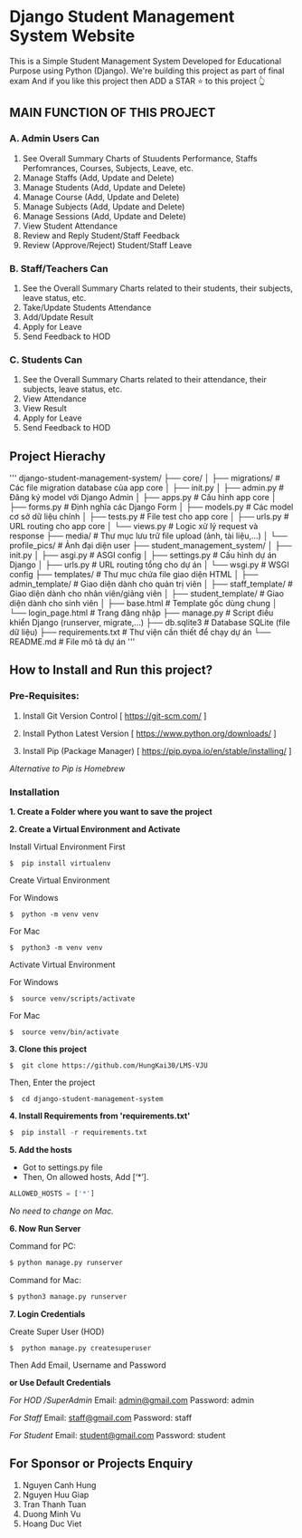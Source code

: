 # Django Student Management System Website
This is a Simple Student Management System Developed for Educational Purpose using Python (Django).
We're building this project as part of final exam
And if you like this project then ADD a STAR ⭐️  to this project 👆

## MAIN FUNCTION OF THIS PROJECT

### A. Admin Users Can
1. See Overall Summary Charts of Stuudents Performance, Staffs Perfomrances, Courses, Subjects, Leave, etc.
2. Manage Staffs (Add, Update and Delete)
3. Manage Students (Add, Update and Delete)
4. Manage Course (Add, Update and Delete)
5. Manage Subjects (Add, Update and Delete)
6. Manage Sessions (Add, Update and Delete)
7. View Student Attendance
8. Review and Reply Student/Staff Feedback
9. Review (Approve/Reject) Student/Staff Leave

### B. Staff/Teachers Can
1. See the Overall Summary Charts related to their students, their subjects, leave status, etc.
2. Take/Update Students Attendance
3. Add/Update Result
4. Apply for Leave
5. Send Feedback to HOD

### C. Students Can
1. See the Overall Summary Charts related to their attendance, their subjects, leave status, etc.
2. View Attendance
3. View Result
4. Apply for Leave
5. Send Feedback to HOD

## Project Hierachy
'''
django-student-management-system/
├── core/
│ ├── migrations/ # Các file migration database của app core
│ ├── init.py
│ ├── admin.py # Đăng ký model với Django Admin
│ ├── apps.py # Cấu hình app core
│ ├── forms.py # Định nghĩa các Django Form
│ ├── models.py # Các model cơ sở dữ liệu chính
│ ├── tests.py # File test cho app core
│ ├── urls.py # URL routing cho app core
│ └── views.py # Logic xử lý request và response
├── media/ # Thư mục lưu trữ file upload (ảnh, tài liệu,...)
│ └── profile_pics/ # Ảnh đại diện user
├── student_management_system/
│ ├── init.py
│ ├── asgi.py # ASGI config
│ ├── settings.py # Cấu hình dự án Django
│ ├── urls.py # URL routing tổng cho dự án
│ └── wsgi.py # WSGI config
├── templates/ # Thư mục chứa file giao diện HTML
│ ├── admin_template/ # Giao diện dành cho quản trị viên
│ ├── staff_template/ # Giao diện dành cho nhân viên/giảng viên
│ ├── student_template/ # Giao diện dành cho sinh viên
│ ├── base.html # Template gốc dùng chung
│ └── login_page.html # Trang đăng nhập
├── manage.py # Script điều khiển Django (runserver, migrate,...)
├── db.sqlite3 # Database SQLite (file dữ liệu)
├── requirements.txt # Thư viện cần thiết để chạy dự án
└── README.md # File mô tả dự án
'''
## How to Install and Run this project?

### Pre-Requisites:
1. Install Git Version Control
[ https://git-scm.com/ ]

2. Install Python Latest Version
[ https://www.python.org/downloads/ ]

3. Install Pip (Package Manager)
[ https://pip.pypa.io/en/stable/installing/ ]

*Alternative to Pip is Homebrew*

### Installation
**1. Create a Folder where you want to save the project**

**2. Create a Virtual Environment and Activate**

Install Virtual Environment First
```
$  pip install virtualenv
```

Create Virtual Environment

For Windows
```
$  python -m venv venv
```
For Mac
```
$  python3 -m venv venv
```

Activate Virtual Environment

For Windows
```
$  source venv/scripts/activate
```

For Mac
```
$  source venv/bin/activate
```

**3. Clone this project**
```
$  git clone https://github.com/HungKai30/LMS-VJU
```

Then, Enter the project
```
$  cd django-student-management-system
```

**4. Install Requirements from 'requirements.txt'**
```python
$  pip install -r requirements.txt
```

**5. Add the hosts**

- Got to settings.py file 
- Then, On allowed hosts, Add [‘*’]. 
```python
ALLOWED_HOSTS = ['*']
```
*No need to change on Mac.*


**6. Now Run Server**

Command for PC:
```python
$ python manage.py runserver
```

Command for Mac:
```python
$ python3 manage.py runserver
```

**7. Login Credentials**

Create Super User (HOD)
```
$  python manage.py createsuperuser
```
Then Add Email, Username and Password

**or Use Default Credentials**

*For HOD /SuperAdmin*
Email: admin@gmail.com
Password: admin

*For Staff*
Email: staff@gmail.com
Password: staff

*For Student*
Email: student@gmail.com
Password: student



## For Sponsor or Projects Enquiry
1. Nguyen Canh Hung
2. Nguyen Huu Giap
3. Tran Thanh Tuan
4. Duong Minh Vu
5. Hoang Duc Viet
